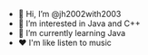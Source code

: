 - 👋 Hi, I’m @jh2002with2003
- 👀 I’m interested in Java and C++
- 🌱 I’m currently learning Java
- ❤️ I'm like listen to music

<!---
jh2002with2003/jh2002with2003 is a ✨ special ✨ repository because its `README.md` (this file) appears on your GitHub profile.
You can click the Preview link to take a look at your changes.
--->
